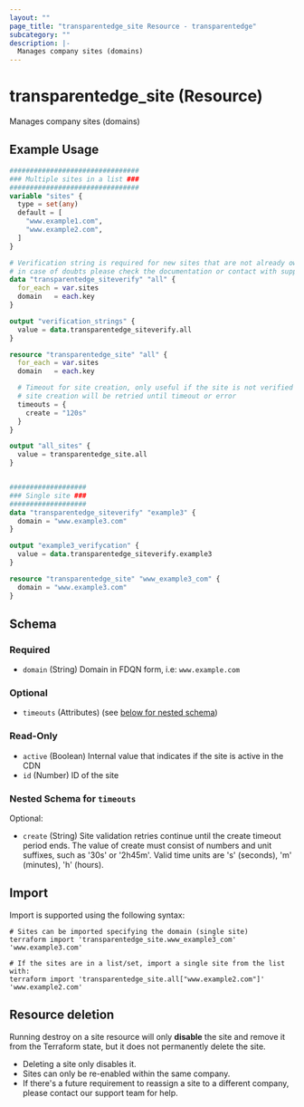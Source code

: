 ```yaml
---
layout: ""
page_title: "transparentedge_site Resource - transparentedge"
subcategory: ""
description: |-
  Manages company sites (domains)
---
```


# transparentedge_site (Resource)

Manages company sites (domains)

## Example Usage

```terraform
################################
### Multiple sites in a list ###
################################
variable "sites" {
  type = set(any)
  default = [
    "www.example1.com",
    "www.example2.com",
  ]
}

# Verification string is required for new sites that are not already owned
# in case of doubts please check the documentation or contact with support
data "transparentedge_siteverify" "all" {
  for_each = var.sites
  domain   = each.key
}

output "verification_strings" {
  value = data.transparentedge_siteverify.all
}

resource "transparentedge_site" "all" {
  for_each = var.sites
  domain   = each.key

  # Timeout for site creation, only useful if the site is not verified
  # site creation will be retried until timeout or error
  timeouts = {
    create = "120s"
  }
}

output "all_sites" {
  value = transparentedge_site.all
}


###################
### Single site ###
###################
data "transparentedge_siteverify" "example3" {
  domain = "www.example3.com"
}

output "example3_verifycation" {
  value = data.transparentedge_siteverify.example3
}

resource "transparentedge_site" "www_example3_com" {
  domain = "www.example3.com"
}
```

<!-- schema generated by tfplugindocs -->
## Schema

### Required

- `domain` (String) Domain in FDQN form, i.e: `www.example.com`

### Optional

- `timeouts` (Attributes) (see [below for nested schema](#nestedatt--timeouts))

### Read-Only

- `active` (Boolean) Internal value that indicates if the site is active in the CDN
- `id` (Number) ID of the site

<a id="nestedatt--timeouts"></a>
### Nested Schema for `timeouts`

Optional:

- `create` (String) Site validation retries continue until the create timeout period ends. The value of create must consist of numbers and unit suffixes, such as '30s' or '2h45m'. Valid time units are 's' (seconds), 'm' (minutes), 'h' (hours).

## Import

Import is supported using the following syntax:

```shell
# Sites can be imported specifying the domain (single site)
terraform import 'transparentedge_site.www_example3_com' 'www.example3.com'

# If the sites are in a list/set, import a single site from the list with:
terraform import 'transparentedge_site.all["www.example2.com"]' 'www.example2.com'
```

## Resource deletion

Running destroy on a site resource will only **disable** the site and remove it from the Terraform state, but it does not permanently delete the site.

- Deleting a site only disables it.
- Sites can only be re-enabled within the same company.
- If there's a future requirement to reassign a site to a different company, please contact our support team for help.

